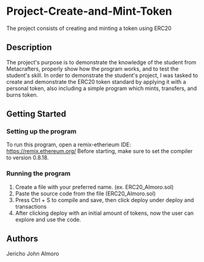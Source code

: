 # Project-Create-and-Mint-Token
The project consists of creating and minting a token using ERC20

## Description

The project's purpose is to demonstrate the knowledge of the student from Metacrafters, properly show how the program works, and to test the student's skill. In order to demonstrate the student's project, I was tasked to create and demonstrate the ERC20 token standard by applying it with a personal token, also including a simple program which mints, transfers, and burns token.

## Getting Started

### Setting up the program

To run this program, open a remix-etherieum IDE: https://remix.ethereum.org/
Before starting, make sure to set the compiler to version 0.8.18.

### Running the program
1. Create a file with your preferred name. (ex. ERC20_Almoro.sol)
2. Paste the source code from the file (ERC20_Almoro.sol)
3. Press Ctrl + S to compile and save, then click deploy under deploy and transactions
4. After clicking deploy with an initial amount of tokens, now the user can explore and use the code.

## Authors
Jericho John Almoro
